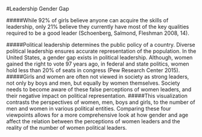 #Leadership Gender Gap

#####While 92% of girls believe anyone can acquire the skills of leadership, only 21% believe they currently have most of the key qualities required to be a good leader (Schoenberg, Salmond, Fleshman 2008, 14).

#####Political leadership determines the public policy of a country. Diverse political leadership ensures accurate representation of the population. In the United States, a gender gap exists in political leadership. Although, women gained the right to vote 97 years ago, in federal and state politics, women hold less than 20% of seats in congress (Pew Research Center 2015).
#####Girls and women are often not viewed in society as strong leaders, not only by boys and men, but equally by women themselves. Society needs to become aware of these false perceptions of women leaders, and their negative impact on political representation. 
#####This visualization contrasts the perspectives of women, men, boys and girls, to the number of men and women in various political entities. Comparing these four viewpoints allows for a more comprehensive look at how gender and age affect the relation between the perceptions of women leaders and the reality of the number of women political leaders.  
